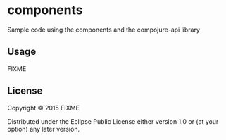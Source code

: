 # components

Sample code using the components and the compojure-api library

## Usage

FIXME

## License

Copyright © 2015 FIXME

Distributed under the Eclipse Public License either version 1.0 or (at
your option) any later version.
